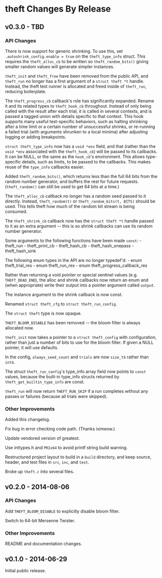 # theft Changes By Release

## v0.3.0 - TBD

### API Changes

There is now support for generic shrinking. To use this, set
`.autoshrink_config.enable = true` on the `theft_type_info`
struct. This requires the `theft_alloc_cb` to be written so
`theft_random_bits()` giving smaller random values will
generate simpler instances.

`theft_init` and `theft_free` have been removed from the public API, and
`theft_run` no longer has a first argument of a `struct theft *t`
handle. Instead, the theft test runner is allocated and freed inside of
`theft_run`, reducing boilerplate.

The `theft_progress_cb` callback's role has significantly expanded.
Rename it and its related types to `theft_hook_cb` throughout.
Instead of only being called with the result after each trial, it is
called in several contexts, and is passed a tagged union with details
specific to that context. This hook supports many useful test-specific
behaviors, such as halting shrinking after a time limit or a certain
number of unsuccessful shrinks, or re-running a failed trial (with
arguments shrunken to a local minima) after adjusting logging or adding
breakpoints.

`struct theft_type_info` now has a `void *env` field, and that
(rather than the `void *env` associated with the `theft_hook_cb`)
will be passed to its callbacks. It can be NULL, or the same as the
`hook_cb`'s environment. This allows type-specific details, such as
limits, to be passed to the callbacks. This makes reuse of the
`type_info` callbacks easier.

Added `theft_random_bits()`, which returns less than the full 64 bits
from the random number generator, and buffers the rest for future
requests. (`theft_random()` can still be used to get 64 bits at a
time.)

The `theft_alloc_cb` callback no longer has a random seed passed to it
directly. Instead, `theft_random(t)` or `theft_random_bits(t, BITS)`
should be used. This tells theft how much of the random bit stream is
being consumed.

The `theft_shrink_cb` callback now has the `struct theft *t` handle
passed to it as an extra argument -- this is so shrink callbacks
can use its random number generator.

Some arguments to the following functions have been made `const`:
    - theft_run
    - theft_print_cb
    - theft_hash_cb
    - theft_hash_onepass
    - theft_hash_sink

The following enum types in the API are no longer typedef'd:
    - enum theft_trial_res
    - enum theft_run_res
    - enum theft_progress_callback_res

Rather than returning a void pointer or special sentinel values
(e.g. `THEFT_DEAD_END`), the alloc and shrink callbacks now return
an enum and (when appropriate) write their output into a pointer
argument called `output`.

The instance argument to the shrink callback is now const.

Renamed `struct theft_cfg` to `struct theft_run_config`.

The `struct theft` type is now opaque.

`THEFT_BLOOM_DISABLE` has been removed -- the bloom filter
is always allocated now.

`theft_init` now takes a pointer to a `struct theft_config` with
configuration, rather than just a number of bits to use for the
bloom filter. If given a NULL pointer, it will use defaults.

In the config, `always_seed_count` and `trials` are now `size_t`s
rather than `int`s.

The struct `theft_run_config`'s type_info array field now points
to `const` values, because the built-in type_info structs returned
by `theft_get_builtin_type_info` are const.

`theft_run` will now return `THEFT_RUN_SKIP` if a run completes
without any passes or failures (because all trials were skipped).


### Other Improvements

Added this changelog.

Fix bug in error checking code path. (Thanks iximeow.)

Update vendored version of greatest.

Use inttypes.h and `PRIx64` to avoid printf string build warning.

Restructured project layout to build in a `build` directory, and
keep source, header, and test files in `src`, `inc`, and `test`.

Broke up `theft.c` into several files.


## v0.2.0 - 2014-08-06

### API Changes

Add `THEFT_BLOOM_DISABLE` to explicitly disable bloom filter.

Switch to 64-bit Mersenne Twister.


### Other Improvements

README and documentation changes.



## v0.1.0 - 2014-06-29

Initial public release.
	
	

